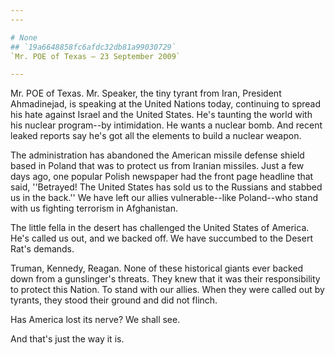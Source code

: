 ```yaml
---
---

# None
## `19a6648858fc6afdc32db81a99030729`
`Mr. POE of Texas — 23 September 2009`

---
```



Mr. POE of Texas. Mr. Speaker, the tiny tyrant from Iran, President 
Ahmadinejad, is speaking at the United Nations today, continuing to 
spread his hate against Israel and the United States. He's taunting the 
world with his nuclear program--by intimidation. He wants a nuclear 
bomb. And recent leaked reports say he's got all the elements to build 
a nuclear weapon.

The administration has abandoned the American missile defense shield 
based in Poland that was to protect us from Iranian missiles. Just a 
few days ago, one popular Polish newspaper had the front page headline 
that said, ''Betrayed! The United States has sold us to the Russians 
and stabbed us in the back.'' We have left our allies vulnerable--like 
Poland--who stand with us fighting terrorism in Afghanistan.

The little fella in the desert has challenged the United States of 
America. He's called us out, and we backed off. We have succumbed to 
the Desert Rat's demands.

Truman, Kennedy, Reagan. None of these historical giants ever backed 
down from a gunslinger's threats. They knew that it was their 
responsibility to protect this Nation. To stand with our allies. When 
they were called out by tyrants, they stood their ground and did not 
flinch.

Has America lost its nerve? We shall see.

And that's just the way it is.
